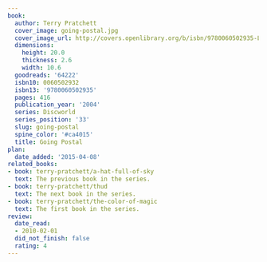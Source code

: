 ```yaml
---
book:
  author: Terry Pratchett
  cover_image: going-postal.jpg
  cover_image_url: http://covers.openlibrary.org/b/isbn/9780060502935-L.jpg
  dimensions:
    height: 20.0
    thickness: 2.6
    width: 10.6
  goodreads: '64222'
  isbn10: 0060502932
  isbn13: '9780060502935'
  pages: 416
  publication_year: '2004'
  series: Discworld
  series_position: '33'
  slug: going-postal
  spine_color: '#ca4015'
  title: Going Postal
plan:
  date_added: '2015-04-08'
related_books:
- book: terry-pratchett/a-hat-full-of-sky
  text: The previous book in the series.
- book: terry-pratchett/thud
  text: The next book in the series.
- book: terry-pratchett/the-color-of-magic
  text: The first book in the series.
review:
  date_read:
  - 2010-02-01
  did_not_finish: false
  rating: 4
---
```

